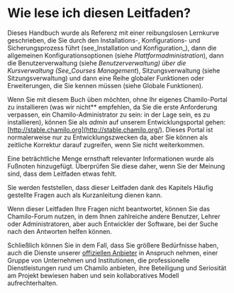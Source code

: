 # Wie lese ich diesen Leitfaden?

Dieses Handbuch wurde als Referenz mit einer reibungslosen Lernkurve geschrieben, die Sie durch den Installations-, Konfigurations- und Sicherungsprozess führt \(see_Installation und Konfiguration_\), dann die allgemeinen Konfigurationsoptionen \(siehe _Plattformadministration_\), dann die Benutzerverwaltung \(siehe _Benutzerverwaltung\) über die Kursverwaltung \(See_Courses Management_\), Sitzungsverwaltung \(siehe Sitzungsverwaltung\) und dann eine Reihe globaler Funktionen oder Erweiterungen, die Sie kennen müssen \(siehe Globale Funktionen\).

Wenn Sie mit diesem Buch üben möchten, ohne Ihr eigenes Chamilo-Portal zu installieren \(was wir nicht** empfehlen, da Sie die erste Anforderung verpassen, ein Chamilo-Administrator zu sein: in der Lage sein, es zu installieren\), können Sie als _admin_ auf unserem Entwicklungsportal gehen: [http://stable.chamilo.org](http://stable.chamilo.org/). Dieses Portal ist normalerweise nur zu Entwicklungszwecken da, aber Sie können als zeitliche Korrektur darauf zugreifen, wenn Sie nicht weiterkommen.

Eine beträchtliche Menge ernsthaft relevanter Informationen wurde als Fußnoten hinzugefügt. Überprüfen Sie diese daher, wenn Sie der Meinung sind, dass dem Leitfaden etwas fehlt.

Sie werden feststellen, dass dieser Leitfaden dank des Kapitels Häufig gestellte Fragen auch als Kurzanleitung dienen kann.

Wenn dieser Leitfaden Ihre Fragen nicht beantwortet, können Sie das Chamilo-Forum nutzen, in dem Ihnen zahlreiche andere Benutzer, Lehrer oder Administratoren, aber auch Entwickler der Software, bei der Suche nach den Antworten helfen können.

Schließlich können Sie in dem Fall, dass Sie größere Bedürfnisse haben, auch die Dienste unserer [offiziellen Anbieter](https://chamilo.org/providers) in Anspruch nehmen, einer Gruppe von Unternehmen und Institutionen, die professionelle Dienstleistungen rund um Chamilo anbieten, ihre Beteiligung und Seriosität am Projekt bewiesen haben und sein kollaboratives Modell aufrechterhalten.